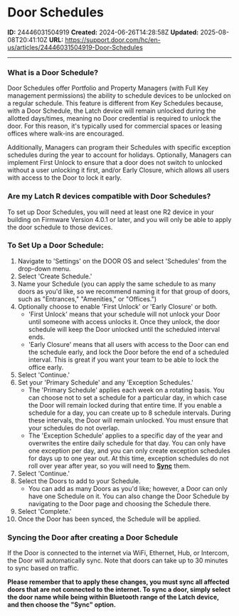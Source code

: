 # Door Schedules

**ID:** 24446031504919
**Created:** 2024-06-26T14:28:58Z
**Updated:** 2025-08-08T20:41:10Z
**URL:** https://support.door.com/hc/en-us/articles/24446031504919-Door-Schedules

---

<h3 id="h_01J1AF162M75H1K4T3EZVKHHY2">What is a Door Schedule?</h3>
<p>Door Schedules offer Portfolio and Property Managers (with Full Key management permissions) the ability to schedule <span style="font-weight: 400;">devices to be unlocked on a regular schedule. This feature is different from Key Schedules because, with a Door Schedule, the Latch device will remain unlocked during the allotted days/times, meaning no Door credential is required to unlock the door. For this reason, it's typically used for commercial spaces or leasing offices where walk-ins are encouraged.</span></p>
<p><span style="font-weight: 400;">Additionally, Managers can program their Schedules with specific exception schedules during the year to account for holidays. Optionally, Managers can implement First Unlock to ensure that a door does not switch to unlocked without a user unlocking it first, and/or Early Closure, which allows all users with access to the Door to lock it early.</span></p>
<h3 id="h_01JJSXFWKESC5ZCCSPN6E41HT4">Are my Latch R devices compatible with Door Schedules?</h3>
<p><span style="font-weight: 400;">To set up Door Schedules, you will need at least one R2 device in your building on Firmware Version 4.0.1 or later, and you will only be able to apply the door schedule to those devices. </span></p>
<h3 id="h_01J1AF162M382WP6QA5ARTR16S" class="p-rich_text_section">To Set Up a Door Schedule:</h3>
<ol class="p-rich_text_list p-rich_text_list__ordered" data-stringify-type="ordered-list" data-indent="0" data-border="0">
<li data-stringify-indent="0" data-stringify-border="0">Navigate to 'Settings' on the DOOR OS and select 'Schedules' from the drop-down menu.</li>
<li data-stringify-indent="0" data-stringify-border="0">Select 'Create Schedule.'</li>
<li data-stringify-indent="0" data-stringify-border="0">Name your Schedule (you can apply the same schedule to as many doors as you'd like, so we recommend naming it for that group of doors, such as "Entrances," "Amenities," or "Offices.")</li>
<li data-stringify-indent="0" data-stringify-border="0">
<span style="font-weight: 400;">Optionally choose to enable '</span>First Unlock' or 'Early Closure' or both.
<ul class="p-rich_text_list p-rich_text_list__ordered" data-stringify-type="ordered-list" data-indent="0" data-border="0">
<li>'First Unlock' means that your schedule will not unlock your Door until someone with access unlocks it. Once they unlock, the door schedule will keep the Door unlocked until the scheduled interval ends.</li>
<li>'Early Closure' means that all users with access to the Door can end the schedule early, and lock the Door before the end of a scheduled interval. This is great if you want your team to be able to lock the office early.</li>
</ul>
</li>
<li data-stringify-indent="0" data-stringify-border="0">Select 'Continue.'</li>
<li data-stringify-indent="0" data-stringify-border="0">Set your 'Primary Schedule' and any 'Exception Schedules.'
<ul class="p-rich_text_list p-rich_text_list__ordered" data-stringify-type="ordered-list" data-indent="0" data-border="0">
<li data-stringify-indent="0" data-stringify-border="0"><span style="font-weight: 400;">The 'Primary Schedule' applies each week on a rotating basis. You can choose not to set a schedule for a particular day, in which case the Door will remain locked during that entire time. If you enable a schedule for a day, you can create up to 8 schedule intervals. During these intervals, the Door will remain unlocked. You must ensure that your schedules do not overlap.</span></li>
<li data-stringify-indent="0" data-stringify-border="0"><span style="font-weight: 400;">The 'Exception Schedule' applies to a specific day of the year and overwrites the entire daily schedule for that day. You can only have one exception per day, and you can only create exception schedules for days up to one year out. At this time, exception schedules do not roll over year after year, so you will need to <strong><span class="wysiwyg-underline"><a href="https://support.door.com/hc/en-us/articles/24658744817303-How-to-perform-a-Door-Sync">Sync</a></span></strong> them.</span></li>
</ul>
</li>
<li>Select 'Continue.'</li>
<li data-stringify-indent="0" data-stringify-border="0">Select the Doors to add to your Schedule.
<ul class="p-rich_text_list p-rich_text_list__ordered" data-stringify-type="ordered-list" data-indent="0" data-border="0">
<li data-stringify-indent="0" data-stringify-border="0"><span style="font-weight: 400;">You can add as many Doors as you'd like; however, a Door can only have one Schedule on it. You can also change the Door Schedule by navigating to the Door page and choosing the Schedule there.</span></li>
</ul>
</li>
<li data-stringify-indent="0" data-stringify-border="0">Select 'Complete.'</li>
<li data-stringify-indent="0" data-stringify-border="0">Once the Door has been synced, the Schedule will be applied.</li>
</ol>
<h3 id="h_01JJSWZB4FB4XRF44SBNSHEQYD">Syncing the Door after creating a Door Schedule</h3>
<p><span style="font-weight: 400;">If the Door is connected to the internet via WiFi, Ethernet, Hub, or Intercom, the Door will automatically sync. Note that doors can take up to 30 minutes to sync based on traffic.</span></p>
<p><strong>Please remember that to apply these changes, you must sync all affected doors that are not connected to the internet. To sync a door, simply select the door name while being within Bluetooth range of the Latch device, and then choose the "Sync" option.</strong></p>
